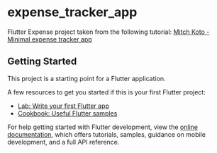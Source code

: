 # expense_tracker_app

Flutter Expense project taken from the following tutorial:
[Mitch Koto - Minimal expense tracker app](https://www.youtube.com/watch?v=ULupDyOgcJg&t=256s)

## Getting Started

This project is a starting point for a Flutter application.

A few resources to get you started if this is your first Flutter project:

- [Lab: Write your first Flutter app](https://docs.flutter.dev/get-started/codelab)
- [Cookbook: Useful Flutter samples](https://docs.flutter.dev/cookbook)

For help getting started with Flutter development, view the
[online documentation](https://docs.flutter.dev/), which offers tutorials,
samples, guidance on mobile development, and a full API reference.
